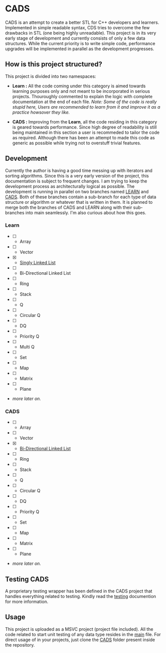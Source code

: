 # CADS

CADS is an attempt to create a better STL for C++ developers and learners.
Implemented in simple readable syntax, CDS tries to overcome the few drawbacks in STL (one being highly unreadable).
This project is in its very early stage of development and currently consists of only a few data structures.
While the current priority is to write simple code, performance upgrades will be implemented in parallel as the development progresses.

## How is this project structured?
This project is divided into two namespaces:
- **Learn :** All the code coming under this category is aimed towards learning purposes only and not meant to be incorporated in serious projects.
Thouroughly commented to explain the logic with complete documentation at the end of each file.
*Note: Some of the code is really stupid here, Users are recommended to learn from it and improve it as a practice howsover they like.*

- **CADS :** Improving from the **Learn**, all the code residing in this category is geared towards performance. Since high degree of readability is
still being maintained in this section a user is recommeded to tailor the code as required. Although there has been an attempt to made this code as generic
as possible while trying not to overstuff trivial features.

## Development
Currently the author is having a good time messing up with iterators and sorting algorithms.
Since this is a very early version of the project, this documentation is subject to frequent changes.
I am trying to keep the development process as architecturally logical as possible. The development is running in parallel on two branches named [LEARN]() and [CADS]().
Both of these branches contain a sub-branch for each type of data structure or algorithm or whatever that is written in them. It is planned to merge both the branches of CADS and LEARN
along with their sub-branches into main seamlessly. I'm also curious about how this goes.

### Learn
- [ ] - Array
- [ ] - Vector
- [x] - [Singly Linked List](learn/LINKED_LIST/list.h)
- [ ] - Bi-Directional Linked List
- [ ] - Ring
- [ ] - Stack
- [ ] - Q
- [ ] - Circular Q
- [ ] - DQ
- [ ] - Priority Q
- [ ] - Multi Q
- [ ] - Set
- [ ] - Map
- [ ] - Matrix
- [ ] - Plane
- *more later on.*

### CADS
- [ ] - Array
- [ ] - Vector
- [x] - [Bi-Directional Linked List](CADS/LINKED_LIST/list.h)
- [ ] - Ring
- [ ] - Stack
- [ ] - Q
- [ ] - Circular Q
- [ ] - DQ
- [ ] - Priority Q
- [ ] - Set
- [ ] - Map
- [ ] - Matrix
- [ ] - Plane
- *more later on.*

## Testing CADS
A proprietary testing wrapper has been defined in the CADS project that handles everything related to testing.
Kindly read the [testing](src/testing/testing.md) documention for more information.


## Usage
This project is uploaded as a MSVC project (project file included).
All the code related to start unit testing of any data type resides in the [main](src/main.cpp) file.
For direct usage of in your projects, just clone the [CADS](CADS) folder present inside the repository.